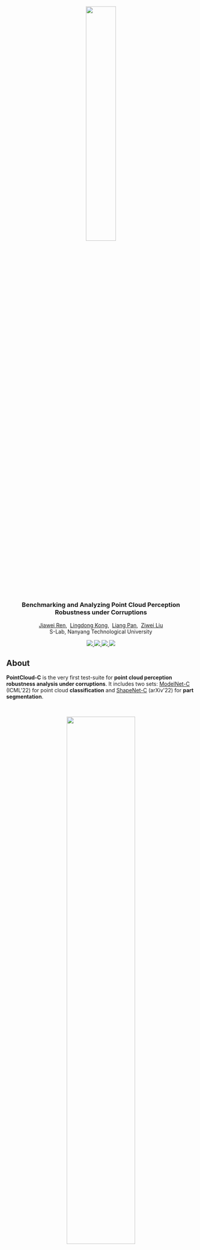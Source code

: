 <br />
<p align="center">
  <img src="figs/logo.png" align="center" width="40%">
  
  
  <h3 align="center"><strong>Benchmarking and Analyzing Point Cloud Perception Robustness under Corruptions</strong></h3>

  <p align="center">
      <a href="https://scholar.google.com/citations?user=YUKPVCoAAAAJ" target='_blank'>Jiawei Ren</a>,&nbsp;
      <a href="https://scholar.google.com/citations?user=-j1j7TkAAAAJ" target='_blank'>Lingdong Kong</a>,&nbsp;
      <a href="https://scholar.google.com/citations?user=lSDISOcAAAAJ" target='_blank'>Liang Pan</a>,&nbsp;
      <a href="https://scholar.google.com/citations?user=lc45xlcAAAAJ" target='_blank'>Ziwei Liu</a>
    <br>
  S-Lab, Nanyang Technological University
  </p>
</p>

<p align="center">
  <a href="https://arxiv.org/abs/2202.03377" target='_blank'>
    <img src="https://img.shields.io/badge/Paper-%F0%9F%93%83-blue">
  </a>
  
  <a href="https://pointcloud-c.github.io/home" target='_blank'>
    <img src="https://img.shields.io/badge/Project-%F0%9F%94%97-green">
  </a>
  
  <a href="https://huggingface.co/spaces/ICML2022/PointCloudC" target='_blank'>
    <img src="https://img.shields.io/badge/Demo-%F0%9F%8E%AC-yellow">
  </a>
  
  <a href="https://zhuanlan.zhihu.com/p/529498676" target='_blank'>
    <img src="https://img.shields.io/badge/%E4%B8%AD%E8%AF%91%E7%89%88-%F0%9F%90%BC-red">
  </a>
</p>

## About

<strong>PointCloud-C</strong> is the very first test-suite for <strong>point cloud perception robustness analysis under corruptions</strong>. It includes two sets: [ModelNet-C](https://arxiv.org/abs/2202.03377) (ICML'22) for point cloud <strong>classification</strong> and [ShapeNet-C]() (arXiv'22) for <strong>part segmentation</strong>.

<br>
<p align="center">
  <img src="figs/teaser.png" align="center" width="60%">
  <br>
  Fig. Examples of point cloud corruptions in PointCloud-C.
</p>
<br>

Visit our <a href="https://pointcloud-c.github.io/home" target='_blank'>project page</a> to explore more details. 🌱


## Updates

- \[2022.10\] - We have successfully hosted the [2022 PointCloud-C Challenge](https://pointcloud-c.github.io/competition.html). Congratulations to the winners: 🥇 ``Antins_cv``, 🥈 ``DGPC`` & ``DGPS``, and 🥉 ``BIT_gdxy_xtf``.
- \[2022.07\] - Try a [Gradio demo](https://huggingface.co/spaces/ICML2022/PointCloudC) for PointCloud-C corruptions at Hugging Face Spaces! :hugs:
- \[2022.07\] - Competition starts! Join now at our [CodaLab](https://codalab.lisn.upsaclay.fr/competitions/6437) page.
- \[2022.06\] - PointCloud-C is now live on [Paper-with-Code](https://paperswithcode.com/dataset/pointcloud-c). Join the benchmark today!
- \[2022.06\] - The 1st PointCloud-C challenge will be hosted in conjecture with the ECCV'22 [SenseHuman](https://sense-human.github.io/) workshop. 🚀
- \[2022.06\] - We are organizing the 1st PointCloud-C challenge! Click [here](https://pointcloud-c.github.io/competition.html) to explore the competition details.
- \[2022.05\] - ModelNet-C is accepted to ICML 2022. Click <a href="https://arxiv.org/abs/2202.03377" target='_blank'>here</a> to check it out! 🎉


## Overview

- [Highlight](#highlight)
- [Data Preparation](docs/DATA_PREPARE.md)
- [Getting Started](docs/GET_STARTED.md)
- [Benchmark Results](#benchmark-results)
- [Evaluation](#evaluation)
- [Customize Evaluation](#customize-evaluation)
- [Build PointCloud-C](#build-pointcloud-c)
- [TODO List](#todo-list)
- [License](#license)
- [Acknowledgement](#acknowledgement)
- [Citation](#citation)


## Highlight
#### Corruption Taxonomy
<p align="center">
  <img src="figs/c-taxonomy.png" align="center" width="95%">
</p>

#### ModelNet-C (Classification)
<br>
<p align="center">
  <img src="figs/c-classification.jpeg" align="center" width="95%">
</p>

#### ShapeNet-C (Part Segmentation)
<br>
<p align="center">
  <img src="figs/c-partseg.png" align="center" width="95%">
</p>

## Data Preparation
Please refer to [DATA_PREPARE.md](docs/DATA_PREPARE.md) for the details to prepare the ModelNet-C and ShapeNet-C datasets.


## Getting Started
Please refer to [GET_STARTED.md](docs/GET_STARTED.md) to learn more usage about this codebase.


## Benchmark Results

#### ModelNet-C (Classification)

| Method            | Reference                                                  | Standalone |  mCE $\downarrow$ | RmCE $\downarrow$ | Clean OA $\uparrow$ |
| ----------------- | ---------------------------------------------------------- | :--------: | :---: | :---: | :------: |
| DGCNN             | [Wang et al.](https://arxiv.org/abs/1801.07829)            |     Yes    | 1.000 | 1.000 |  0.926   |
| PointNet          | [Qi et al.](https://arxiv.org/abs/1612.00593)              |     Yes    | 1.422 | 1.488 |  0.907   |
| PointNet++        | [Qi et al.](https://arxiv.org/abs/1706.02413)              |     Yes    | 1.072 | 1.114 |  0.930   |
| RSCNN             | [Liu et al.](https://arxiv.org/abs/1904.07601)             |     Yes    | 1.130 | 1.201 |  0.923   |
| SimpleView        | [Goyal et al.](https://arxiv.org/abs/2106.05304)           |     Yes    | 1.047 | 1.181 |  0.939   |
| GDANet            | [Xu et al.](https://arxiv.org/abs/2012.10921)              |     Yes    | 0.892 | 0.865 |  0.934   |
| CurveNet          | [Xiang et al.](https://arxiv.org/abs/2105.01288)           |     Yes    | 0.927 | 0.978 |  0.938   |
| PAConv            | [Xu et al.](https://arxiv.org/abs/2103.14635)              |     Yes    | 1.104 | 1.211 |  0.936   |
| PCT               | [Guo et al.](https://arxiv.org/abs/2012.09688)             |     Yes    | 0.925 | 0.884 |  0.930   |
| RPC               | [Ren et al.](https://arxiv.org/abs/2202.03377)             |     Yes    | 0.863 | 0.778 |  0.930   |
| OcCo (DGCNN)      | [Wang et al.](https://arxiv.org/abs/2010.01089)            |     No     | 1.248 | 1.262 |  0.922   |
| PointBERT         | [Yu et al.](https://arxiv.org/abs/2111.14819)              |     No     | 1.033 | 0.895 |  0.922   |
| PointMixUp (PointNet++) | [Chen et al.](https://arxiv.org/abs/2008.06374)      |     No     | 1.028 | 0.785 |  0.915   |
| PointWOLF (DGCNN) | [Kim et al.](https://arxiv.org/abs/2110.05379)             |     No     | 0.814 | 0.698 |  0.926   |
| RSMix (DGCNN)     | [Lee et al.](https://arxiv.org/abs/2102.01929)             |     No     | 0.745 | 0.839 |  0.930   |
| WOLFMix (DGCNN)   | [Ren et al.](https://arxiv.org/abs/2202.03377)             |     No     | 0.590 | 0.485 |  0.932   |
| WOLFMix (GDANet)  | [Ren et al.](https://arxiv.org/abs/2202.03377)             |     No     | 0.571 | 0.439 |  0.934   |
| WOLFMix (PCT)     | [Ren et al.](https://arxiv.org/abs/2202.03377)             |     No     | 0.574 | 0.653 |  0.934   |
| WOLFMix (RPC)     | [Ren et al.](https://arxiv.org/abs/2202.03377)             |     No     | 0.601 | 0.940 |  0.933   |

#### ShapeNet-C (Part Segmentation)

| Method            | Reference                                                  | Standalone |  mCE $\downarrow$ |   RmCE $\downarrow$  | Clean mIoU $\uparrow$ |
| ----------------- | ---------------------------------------------------------- | :--------: | :---: | :------: | :---: |
| DGCNN             | [Wang et al.](https://arxiv.org/abs/1801.07829)            |     Yes    | 1.000 |   1.000  | 0.852 |
| PointNet          | [Qi et al.](https://arxiv.org/abs/1612.00593)              |     Yes    | 1.178 |   1.056  | 0.833 |
| PointNet++        | [Qi et al.](https://arxiv.org/abs/1706.02413)              |     Yes    | 1.112 |   1.850  | 0.857 |
| OcCo-DGCNN        | [Wang et al.](https://arxiv.org/abs/2010.01089)            |     No     | 0.977 |   0.804  | 0.851 |
| OcCo-PointNet     | [Wang et al.](https://arxiv.org/abs/2010.01089)            |     No     | 1.130 |   0.937  | 0.832 |
| OcCo-PCN          | [Wang et al.](https://arxiv.org/abs/2010.01089)            |     No     | 1.173 |   0.882  | 0.815 |
| GDANet            | [Xu et al.](https://arxiv.org/abs/2012.10921)              |     Yes    | 0.923 |   0.785  | 0.857 |
| PAConv            | [Xu et al.](https://arxiv.org/abs/2103.14635)              |     Yes    | 0.927 |   0.848  | 0.859 |
| PointTransformers | [Zhao et al.](https://arxiv.org/abs/2012.09164)            |     Yes    | 1.049 |   0.933  | 0.840 |
| PointMLP          | [Ma et al.](https://arxiv.org/abs/2202.07123)              |     Yes    | 0.977 |   0.810  | 0.853 |
| PointBERT         | [Yu et al.](https://arxiv.org/abs/2111.14819)              |     No     | 1.033 |   0.895  | 0.855 |
| PointMAE          | [Pang et al.](https://arxiv.org/abs/2203.06604)            |     No     | 0.927 |   0.703  | 0.860 |

*Note: Standalone indicates whether or not the method is a standalone architecture or a combination with augmentation or pretrain.


## Evaluation
Evaluation commands are provided in [EVALUATE.md](docs/EVALUATE.md).


## Customize Evaluation
We have provided evaluation utilities to help you evaluate on ModelNet-C using your own codebase. 
Please follow [CUSTOMIZE.md](docs/CUSTOMIZE.md).


## Build PointCloud-C
You can manage to generate your own "PointCloud-C"! Follow the instructions in [GENERATE.md](docs/GENERATE.md).


## TODO List
- [x] Initial release. 🚀
- [x] Add license. See [here](#license) for more details.
- [x] Release test sets. Download ModelNet-C and ShapeNet-C from our <a href="https://pointcloud-c.github.io/home" target='_blank'>project page</a>.
- [x] Add evaluation scripts for classification models.
- [x] Add evaluation scripts for part segmentation models.
- [ ] Add competition details.
- [ ] Clean and retouch codebase.


## License
<a rel="license" href="http://creativecommons.org/licenses/by-nc-sa/4.0/"><img alt="Creative Commons License" style="border-width:0" src="https://i.creativecommons.org/l/by-nc-sa/4.0/80x15.png" /></a>
<br />
This work is under the <a rel="license" href="http://creativecommons.org/licenses/by-nc-sa/4.0/">Creative Commons Attribution-NonCommercial-ShareAlike 4.0 International License</a>.


## Acknowledgement

We acknowledge the use of the following public resources during the course of this work:
<sup>1</sup>[SimpleView](https://github.com/princeton-vl/SimpleView),
<sup>2</sup>[PCT](https://github.com/Strawberry-Eat-Mango/PCT_Pytorch),
<sup>3</sup>[GDANet](https://github.com/mutianxu/GDANet),
<sup>4</sup>[CurveNet](https://github.com/tiangexiang/CurveNet),
<sup>5</sup>[PAConv](https://github.com/CVMI-Lab/PAConv),
<sup>6</sup>[RSMix](https://github.com/dogyoonlee/RSMix),
<sup>7</sup>[PointMixUp](https://github.com/yunlu-chen/PointMixup),
<sup>8</sup>[PointWOLF](https://github.com/mlvlab/PointWOLF),
<sup>9</sup>[PointTransformers](https://github.com/qq456cvb/Point-Transformers),
<sup>10</sup>[OcCo](https://github.com/hansen7/OcCo),
<sup>11</sup>[PointMLP](https://github.com/ma-xu/pointMLP-pytorch),
<sup>12</sup>[PointBERT](https://github.com/lulutang0608/Point-BERT),
and <sup>13</sup>[PointMAE](https://github.com/Pang-Yatian/Point-MAE).



## Citation

If you find this work helpful, please kindly consider citing our papers:

```bibtex
@ARTICLE{ren2022pointcloud-c,
  title={Benchmarking and Analyzing Point Cloud Perception Robustness under Corruptions},
  author={Jiawei Ren and Lingdong Kong and Liang Pan and Ziwei Liu},
  journal={arXiv:220x.xxxxx},
  year={2022}
}
```

```bibtex
@ARTICLE{ren2022modelnet-c,
  title={Benchmarking and Analyzing Point Cloud Classification under Corruptions},
  author={Jiawei Ren and Liang Pan and Ziwei Liu},
  journal={International Conference on Machine Learning (ICML)},
  year={2022}
}
```

